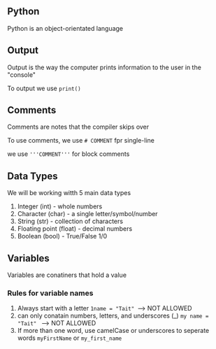 ## Python
Python is an object-orientated language 

## Output 
Output is the way the computer prints information to the user in the "console"

To output we use `print()`

## Comments
Comments are notes that the compiler skips over 

To use comments, we use `# COMMENT` fpr single-line

we use `'''COMMENT'''` for block comments

## Data Types

We will be working witth 5 main data types

1. Integer (int) - whole numbers
2. Character (char) - a single letter/symbol/number
3. String (str) - collection of characters
4. Floating point (float) - decimal numbers
5. Boolean (bool) - True/False 1/0
## Variables
Variables are conatiners that hold a value 

### Rules for variable names
1. Always start with a letter
   `1name = "Tait" `--> NOT ALLOWED
2. can only conatain numbers, letters, and underscores (_) `my name = "Tait" ` --> NOT ALLOWED
3. If more than one word, use camelCase or underscores to seperate words
   `myFirstName` or `my_first_name`